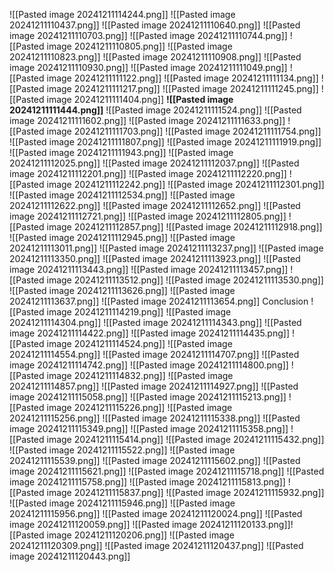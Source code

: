 ![[Pasted image 20241211114244.png]]
![[Pasted image 20241211110437.png]]
![[Pasted image 20241211110640.png]]
![[Pasted image 20241211110703.png]]
![[Pasted image 20241211110744.png]]
![[Pasted image 20241211110805.png]]
![[Pasted image 20241211110823.png]]
![[Pasted image 20241211110908.png]]
![[Pasted image 20241211110930.png]]
![[Pasted image 20241211111049.png]]
![[Pasted image 20241211111122.png]]
![[Pasted image 20241211111134.png]]
![[Pasted image 20241211111217.png]]
![[Pasted image 20241211111245.png]]
![[Pasted image 20241211111404.png]]
**![[Pasted image 20241211111444.png]]**
![[Pasted image 20241211111524.png]]
![[Pasted image 20241211111602.png]]
![[Pasted image 20241211111633.png]]
![[Pasted image 20241211111703.png]]
![[Pasted image 20241211111754.png]]
![[Pasted image 20241211111807.png]]
![[Pasted image 20241211111919.png]]
![[Pasted image 20241211111943.png]]
![[Pasted image 20241211112025.png]]
![[Pasted image 20241211112037.png]]
![[Pasted image 20241211112201.png]]
![[Pasted image 20241211112220.png]]
![[Pasted image 20241211112242.png]]
![[Pasted image 20241211112301.png]]
![[Pasted image 20241211112534.png]]
![[Pasted image 20241211112622.png]]
![[Pasted image 20241211112652.png]]
![[Pasted image 20241211112721.png]]
![[Pasted image 20241211112805.png]]
![[Pasted image 20241211112857.png]]
![[Pasted image 20241211112918.png]]
![[Pasted image 20241211112945.png]]
![[Pasted image 20241211113011.png]]
![[Pasted image 20241211113237.png]]
![[Pasted image 20241211113350.png]]
![[Pasted image 20241211113923.png]]
![[Pasted image 20241211113443.png]]
![[Pasted image 20241211113457.png]]
![[Pasted image 20241211113512.png]]
![[Pasted image 20241211113530.png]]
![[Pasted image 20241211113626.png]]
![[Pasted image 20241211113637.png]]
![[Pasted image 20241211113654.png]]
Conclusion
![[Pasted image 20241211114219.png]]
![[Pasted image 20241211114304.png]]
![[Pasted image 20241211114343.png]]
![[Pasted image 20241211114422.png]]
![[Pasted image 20241211114435.png]]
![[Pasted image 20241211114524.png]]
![[Pasted image 20241211114554.png]]
![[Pasted image 20241211114707.png]]
![[Pasted image 20241211114742.png]]
![[Pasted image 20241211114800.png]]
![[Pasted image 20241211114832.png]]
![[Pasted image 20241211114857.png]]
![[Pasted image 20241211114927.png]]
![[Pasted image 20241211115058.png]]
![[Pasted image 20241211115213.png]]
![[Pasted image 20241211115226.png]]
![[Pasted image 20241211115256.png]]
![[Pasted image 20241211115338.png]]
![[Pasted image 20241211115349.png]]
![[Pasted image 20241211115358.png]]
![[Pasted image 20241211115414.png]]
![[Pasted image 20241211115432.png]]
![[Pasted image 20241211115522.png]]
![[Pasted image 20241211115539.png]]
![[Pasted image 20241211115602.png]]
![[Pasted image 20241211115621.png]]
![[Pasted image 20241211115718.png]]
![[Pasted image 20241211115758.png]]
![[Pasted image 20241211115813.png]]
![[Pasted image 20241211115837.png]]
![[Pasted image 20241211115932.png]]
![[Pasted image 20241211115946.png]]
![[Pasted image 20241211115956.png]]
![[Pasted image 20241211120024.png]]
![[Pasted image 20241211120059.png]]
![[Pasted image 20241211120133.png]]![[Pasted image 20241211120206.png]]
![[Pasted image 20241211120309.png]]
![[Pasted image 20241211120437.png]]
![[Pasted image 20241211120443.png]]